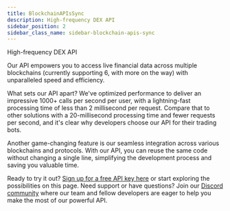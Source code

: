 ```yaml
---
title: BlockchainAPIsSync
description: High-frequency DEX API
sidebar_position: 2
sidebar_class_name: sidebar-blockchain-apis-sync
---
```


High-frequency DEX API

Our API empowers you to access live financial data across multiple blockchains
(currently supporting 6, with more on the way) with unparalleled speed and efficiency.

What sets our API apart? We've optimized performance to deliver an impressive 1000+
calls per second per user, with a lightning-fast processing time of less than 2 millisecond
per request. Compare that to other solutions with a 20-millisecond processing time and fewer
requests per second, and it's clear why developers choose our API for their trading bots.

Another game-changing feature is our seamless integration across various blockchains and
protocols. With our API, you can reuse the same code without changing a single line, simplifying
the development process and saving you valuable time.

Ready to try it out? [Sign up for a free API key here](https://dashboard.blockchainapis.io)
or start exploring the possibilities on this page. Need support or have questions? Join our
[Discord community](https://discord.gg/GphRMJXmS5) where our team and fellow developers are
eager to help you make the most of our powerful API.